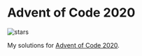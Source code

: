 # Advent of Code 2020

![stars](https://progress-bar.dev/26/?scale=50&title=stars&suffix=/50 "stars")

My solutions for [Advent of Code 2020](https://adventofcode.com/2020).
